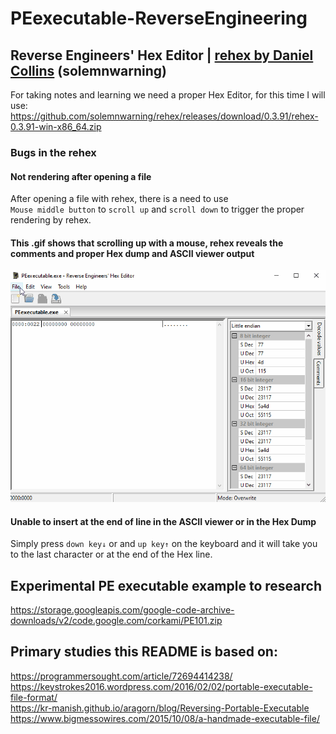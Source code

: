 # PEexecutable-ReverseEngineering

## Reverse Engineers' Hex Editor | [rehex by Daniel Collins](https://github.com/solemnwarning/rehex) (solemnwarning)

For taking notes and learning we need a proper Hex Editor, for this time I will use:  
https://github.com/solemnwarning/rehex/releases/download/0.3.91/rehex-0.3.91-win-x86_64.zip

### Bugs in the rehex
#### Not rendering after opening a file
After opening a file with rehex, there is a need to use  
`Mouse middle button` to `scroll up` and `scroll down` to trigger the proper rendering by rehex.
#### This .gif shows that scrolling up with a mouse, rehex reveals the comments and proper Hex dump and ASCII viewer output 
![reghex-norender-scrollup-bug](./images/reghex-norender-scrollup-bug.gif)


#### Unable to insert **at the end of line** in the ASCII viewer or in the Hex Dump 
Simply press `down key↓` or and `up key↑` on the keyboard and it will take you to the last character or at the end of the Hex line.


## Experimental PE executable example to research
https://storage.googleapis.com/google-code-archive-downloads/v2/code.google.com/corkami/PE101.zip


## Primary studies this README is based on:
https://programmersought.com/article/72694414238/
https://keystrokes2016.wordpress.com/2016/02/02/portable-executable-file-format/  
https://kr-manish.github.io/aragorn/blog/Reversing-Portable-Executable  
https://www.bigmessowires.com/2015/10/08/a-handmade-executable-file/  
